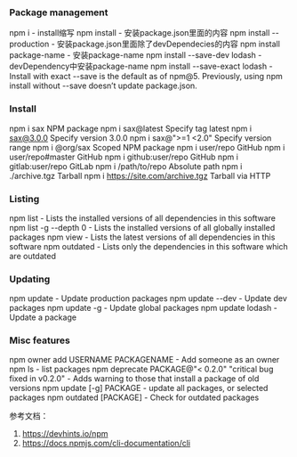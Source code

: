 ### Package management
npm i - install缩写
npm install	- 安装package.json里面的内容
npm install --production	- 安装package.json里面除了devDependecies的内容
npm install package-name	- 安装package-name
npm install --save-dev lodash	- devDependency中安装package-name
npm install --save-exact lodash	- Install with exact
--save is the default as of npm@5. Previously, using npm install without --save doesn’t update package.json.

### Install
npm i sax	NPM package
npm i sax@latest	Specify tag latest
npm i sax@3.0.0	Specify version 3.0.0
npm i sax@">=1 <2.0"	Specify version range
npm i @org/sax	Scoped NPM package
npm i user/repo	GitHub
npm i user/repo#master	GitHub
npm i github:user/repo	GitHub
npm i gitlab:user/repo	GitLab
npm i /path/to/repo	Absolute path
npm i ./archive.tgz	Tarball
npm i https://site.com/archive.tgz	Tarball via HTTP

### Listing
npm list	- Lists the installed versions of all dependencies in this software
npm list -g --depth 0	- Lists the installed versions of all globally installed packages
npm view	- Lists the latest versions of all dependencies in this software
npm outdated	- Lists only the dependencies in this software which are outdated

### Updating
npm update	- Update production packages
npm update --dev   - Update dev packages
npm update -g   - Update global packages
npm update lodash	- Update a package

### Misc features
npm owner add USERNAME PACKAGENAME - Add someone as an owner
npm ls - list packages
npm deprecate PACKAGE@"< 0.2.0" "critical bug fixed in v0.2.0" - Adds warning to those that install a package of old versions
npm update [-g] PACKAGE - update all packages, or selected packages
npm outdated [PACKAGE] - Check for outdated packages

参考文档：
1. https://devhints.io/npm
2. https://docs.npmjs.com/cli-documentation/cli

